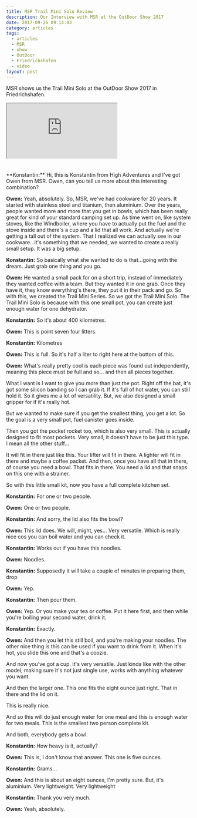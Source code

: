 ```yaml
---
title: MSR Trail Mini Solo Review
description: Our Interview with MSR at the OutDoor Show 2017
date: 2017-09-26 09:14:03
category: articles
tags:
  - articles
  - MSR
  - show
  - OutDoor
  - Friedrichshafen
  - video
layout: post
---
```


MSR shows us the Trail Mini Solo at the OutDoor Show 2017 in Friedrichshafen.

<div class="embed-responsive embed-responsive-16by9">
    <iframe class="embed-responsive-item" src="https://www.youtube-nocookie.com/embed/lMLczwm8r8g"></iframe>
</div>
<br>
<!--more-->
<div id="amzn-assoc-ad-cc781bfd-577f-4efb-9da6-75cb9fc7d1c2"></div><script async src="//z-na.amazon-adsystem.com/widgets/onejs?MarketPlace=US&adInstanceId=cc781bfd-577f-4efb-9da6-75cb9fc7d1c2"></script><br>
**Konstantin:**	Hi, this is Konstantin from High Adventures and I've got Owen from MSR. Owen, can you tell us more about this interesting combination?

**Owen:**	Yeah, absolutely. So, MSR, we've had cookware for 20 years. It started with stainless steel and titanium, then aluminium. Over the years, people wanted more and more that you get in bowls, which has been really great for kind of your standard camping set up. As time went on, like system stoves, like the Windboiler, where you have to actually put the fuel and the stove inside and there's a cup and a lid that all work. And actually we're getting a tall out of the system. That I realized we can actually see in our cookware...it's something that we needed, we wanted to create a really small setup. It was a big setup.

**Konstantin:**	So basically what she wanted to do is that...going with the dream. Just grab one thing and you go.

**Owen:**	He wanted a small pack for on a short trip, instead of immediately they wanted coffee with a team. But they wanted it in one grab. Once they have it, they know everything's there, they put it in their pack and go.
So with this, we created the Trail Mini Series. So we got the Trail Mini Solo. The Trail Mini Solo is because with this one small pot, you can create just enough water for one dehydrator.

**Konstantin:**	So it's about 400 kilometres.

**Owen:**	This is point seven four litters.

**Konstantin:**	Kilometres

**Owen:**	This is full. So it's half a liter to right here at the bottom of this.

**Owen:**	What's really pretty cool is each piece was found out independently, meaning this piece must be full and so... and then all pieces together.

What I want is I want to give you more than just the pot. Right off the bat, it's got some silicon banding so I can grab it. If it's full of hot water, you can still hold it. So it gives me a lot of versatility. But, we also designed a small gripper for if it's really hot.

But we wanted to make sure if you get the smallest thing, you get a lot. So the goal is a very small pot, fuel canister goes inside.

Then you got the pocket rocket too, which is also very small. This is actually designed to fit most pockets. Very small, it doesn't have to be just this type. I mean all the other stuff...

It will fit in there just like this. Your lifter will fit in there. A lighter will fit in there and maybe a coffee packet. And then, once you have all that in there, of course you need a bowl. That fits in there. You need a lid and that snaps on this one with a strainer.

So with this little small kit, now you have a full complete kitchen set.

**Konstantin:**	For one or two people.

**Owen:**	One or two people.

**Konstantin:**	And sorry, the lid also fits the bowl?

**Owen:**	This lid does. We will, might, yes... Very versatile. Which is really nice cos you can boil water and you can check it.

**Konstantin:**	Works out if you have this noodles.

**Owen:**	Noodles.

**Konstantin:**	Supposedly it will take a couple of minutes in preparing them, drop

**Owen:**	Yep.

**Konstantin:**	Then pour them.

**Owen:**	Yep. Or you make your tea or coffee. Put it here first, and then while you're boiling your second water, drink it.

**Konstantin:**	Exactly.

**Owen:**	And then you let this still boil, and you're making your noodles. The other nice thing is this can be used if you want to drink from it. When it's hot, you slide this one and that's a coozie.

And now you've got a cup. It's very versatile. Just kinda like with the other model, making sure it's not just single use, works with anything whatever you want.

And then the larger one. This one fits the eight ounce just right. That in there and the lid on it.

This is really nice.

And so this will do just enough water for one meal and this is enough water for two meals. This is the smallest two person complete kit.

And both, everybody gets a bowl.

**Konstantin:**	How heavy is it, actually?

**Owen:**	This is, I don't know that answer. This one is five ounces.

**Konstantin:**	Grams...

**Owen:**	And this is about an eight ounces, I'm pretty sure.
But, it's aluminium. Very lightweight. Very lightweight

**Konstantin:**	Thank you very much.

**Owen:**	Yeah, absolutely.
